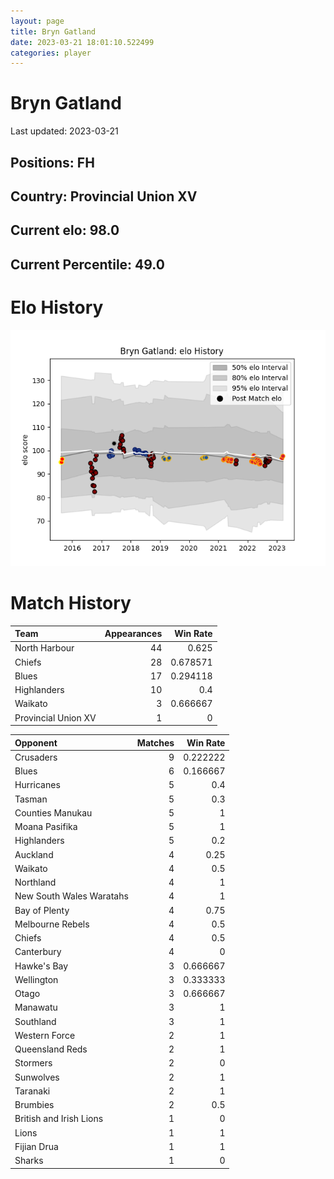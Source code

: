 ```yaml
---  
layout: page  
title: Bryn Gatland  
date: 2023-03-21 18:01:10.522499  
categories: player  
---
```

# Bryn Gatland


Last updated: 2023-03-21
## Positions: FH

## Country: Provincial Union XV

## Current elo: 98.0

## Current Percentile: 49.0

# Elo History


![elo history](history_BrynGatland.png)
# Match History


| Team                |   Appearances |   Win Rate |
|:--------------------|--------------:|-----------:|
| North Harbour       |            44 |   0.625    |
| Chiefs              |            28 |   0.678571 |
| Blues               |            17 |   0.294118 |
| Highlanders         |            10 |   0.4      |
| Waikato             |             3 |   0.666667 |
| Provincial Union XV |             1 |   0        |

| Opponent                 |   Matches |   Win Rate |
|:-------------------------|----------:|-----------:|
| Crusaders                |         9 |   0.222222 |
| Blues                    |         6 |   0.166667 |
| Hurricanes               |         5 |   0.4      |
| Tasman                   |         5 |   0.3      |
| Counties Manukau         |         5 |   1        |
| Moana Pasifika           |         5 |   1        |
| Highlanders              |         5 |   0.2      |
| Auckland                 |         4 |   0.25     |
| Waikato                  |         4 |   0.5      |
| Northland                |         4 |   1        |
| New South Wales Waratahs |         4 |   1        |
| Bay of Plenty            |         4 |   0.75     |
| Melbourne Rebels         |         4 |   0.5      |
| Chiefs                   |         4 |   0.5      |
| Canterbury               |         4 |   0        |
| Hawke's Bay              |         3 |   0.666667 |
| Wellington               |         3 |   0.333333 |
| Otago                    |         3 |   0.666667 |
| Manawatu                 |         3 |   1        |
| Southland                |         3 |   1        |
| Western Force            |         2 |   1        |
| Queensland Reds          |         2 |   1        |
| Stormers                 |         2 |   0        |
| Sunwolves                |         2 |   1        |
| Taranaki                 |         2 |   1        |
| Brumbies                 |         2 |   0.5      |
| British and Irish Lions  |         1 |   0        |
| Lions                    |         1 |   1        |
| Fijian Drua              |         1 |   1        |
| Sharks                   |         1 |   0        |